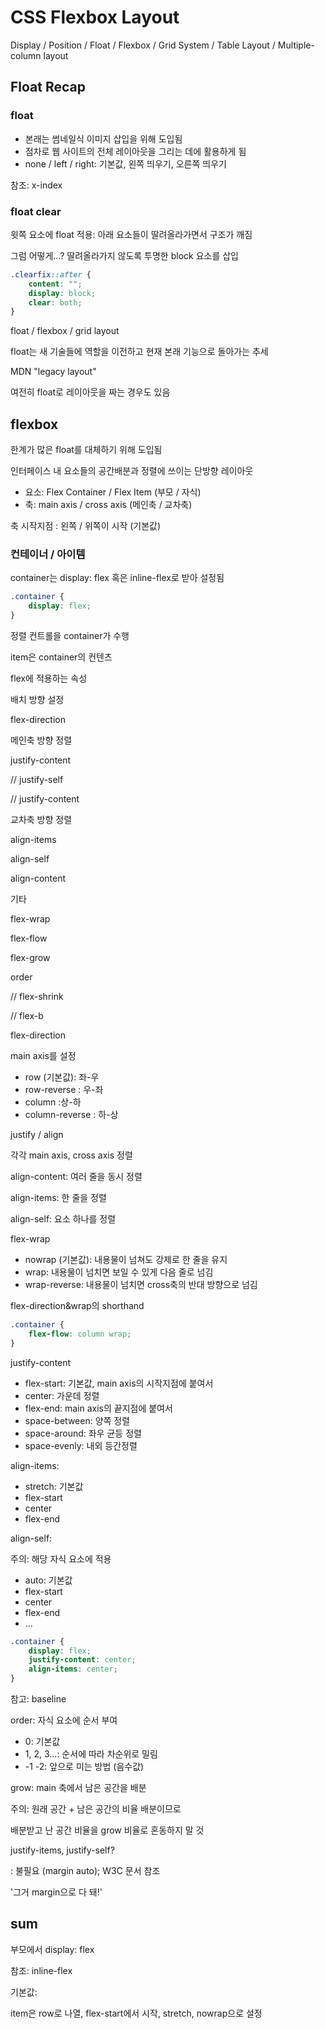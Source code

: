 # CSS Flexbox Layout

Display / Position / Float / Flexbox / Grid System / Table Layout / Multiple-column layout



## Float Recap

### float

* 본래는 썸네일식 이미지 삽입을 위해 도입됨
* 점차로 웹 사이트의 전체 레이아웃을 그리는 데에 활용하게 됨
* none / left / right: 기본값, 왼쪽 띄우기, 오른쪽 띄우기

참조: x-index

### float clear

윗쪽 요소에 float 적용: 아래 요소들이 딸려올라가면서 구조가 깨짐

그럼 어떻게...? 딸려올라가지 않도록 투명한 block 요소를 삽입

```css
.clearfix::after {
    content: "";
    display: block;
    clear: both;
}
```



float / flexbox / grid layout

float는 새 기술들에 역할을 이전하고 현재 본래 기능으로 돌아가는 추세

MDN "legacy layout"

여전히 float로 레이아웃을 짜는 경우도 있음



## flexbox

한계가 많은 float를 대체하기 위해 도입됨

인터페이스 내 요소들의 공간배분과 정렬에 쓰이는 단방향 레이아웃

* 요소: Flex Container / Flex Item (부모 / 자식)
* 축: main axis / cross axis (메인축 / 교차축)

축 시작지점 : 왼쪽 / 위쪽이 시작 (기본값)



### 컨테이너 / 아이템

container는 display: flex 혹은 inline-flex로 받아 설정됨

```css
.container {
    display: flex;
}
```



정렬 컨트롤을 container가 수행

item은 container의 컨텐츠



flex에 적용하는 속성

배치 방향 설정

flex-direction

메인축 방향 정렬

justify-content

// justify-self

// justify-content

교차축 방향 정렬

align-items

align-self

align-content

기타

flex-wrap

flex-flow

flex-grow

order

// flex-shrink

// flex-b



flex-direction

main axis를 설정

* row (기본값): 좌-우
* row-reverse : 우-좌
* column :상-하
* column-reverse : 하-상

justify / align

각각 main axis, cross axis 정렬



align-content: 여러 줄을 동시 정렬

align-items: 한 줄을 정렬

align-self: 요소 하나를 정렬



flex-wrap

* nowrap (기본값): 내용물이 넘쳐도 강제로 한 줄을 유지
* wrap: 내용물이 넘치면 보일 수 있게 다음 줄로 넘김
* wrap-reverse: 내용물이 넘치면 cross축의 반대 방향으로 넘김



flex-direction&wrap의 shorthand

```css
.container {
    flex-flow: column wrap;
}
```



justify-content

* flex-start: 기본값, main axis의 시작지점에 붙여서
* center: 가운데 정렬
* flex-end: main axis의 끝지점에 붙여서
* space-between: 양쪽 정렬
* space-around: 좌우 균등 정렬
* space-evenly: 내외 등간정렬



align-items:

* stretch: 기본값
* flex-start
* center
* flex-end



align-self:

주의: 해당 자식 요소에 적용

* auto: 기본값
* flex-start
* center
* flex-end
* ...



```css
.container {
    display: flex;
    justify-content: center;
    align-items: center;
}
```



참고: baseline



order: 자식 요소에 순서 부여

* 0: 기본값
* 1, 2, 3...: 순서에 따라 차순위로 밀림
* -1 -2: 앞으로 미는 방법 (음수값)

grow: main 축에서 남은 공간을 배분

주의: 원래 공간 + 남은 공간의 비율 배분이므로

배분받고 난 공간 비율을 grow 비율로 혼동하지 말 것





justify-items, justify-self?

: 불필요 (margin auto); W3C 문서 참조

'그거 margin으로 다 돼!'



## sum

부모에서 display: flex

참조: inline-flex

기본값:

item은 row로 나열, flex-start에서 시작, stretch, nowrap으로 설정



